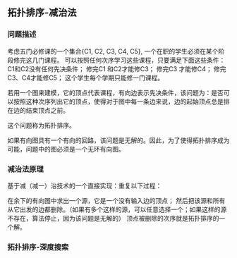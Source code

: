 ## 拓扑排序-减治法
### 问题描述

考虑五门必修课的一个集合{C1, C2, C3, C4, C5},
一个在职的学生必须在某个阶段修完这几门课程。
可以按照任何次序学习这些课程，只要满足下面这些条件：
C1和C2没有任何先决条件；
修完C1 和C2才能修C3；
修完C3 才能修C4；
修完C3、C4才能修C5；
这个学生每个学期只能修一门课程。

若用一个图来建模，它的顶点代表课程，有向边表示先决条件，该问题为：是否可以按照这种次序列出它的顶点，使得对于图中每一条边来说，边的起始顶点总是排在边的结束顶点之前。

这个问题称为拓扑排序。

如果有向图具有一个有向的回路，该问题是无解的。因此，为了使得拓扑排序成为可能，问题中的图必须是一个无环有向图。


### 减治法原理

基于减（减一）治技术的一个直接实现：重复以下过程：

在余下的有向图中求出一个源，它是一个没有输入边的顶点；
然后把该源和所有从它出发的边都删除。（如果有多个这样的源，可以任意选择一个；如果这样的源不存在，算法停止，因为该问题是无解的）
顶点被删除的次序就是拓扑排序的一个解。

### 拓扑排序-深度搜索

